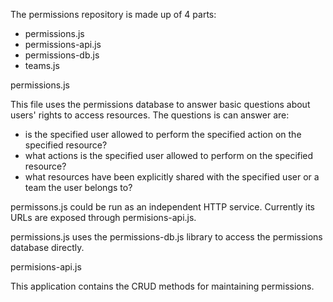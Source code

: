 The permissions repository is made up of 4 parts:

* permissions.js
* permissions-api.js
* permissions-db.js
* teams.js

permissions.js 

This file uses the permissions database to answer basic questions about users' rights to access resources.
The questions is can answer are:

* is the specified user allowed to perform the specified action on the specified resource?
* what actions is the specified user allowed to perform on the specified resource?
* what resources have been explicitly shared with the specified user or a team the user belongs to?

permissons.js could be run as an independent HTTP service. Currently its URLs are exposed through permisions-api.js.

permissions.js uses the permissions-db.js library to access the permissions database directly.

permisions-api.js 

This application contains the CRUD methods for maintaining permissions.